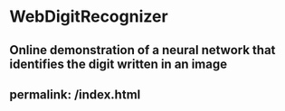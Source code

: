 # WebDigitRecognizer
Online demonstration of a neural network that identifies the digit written in an image
---
permalink: /index.html
---
